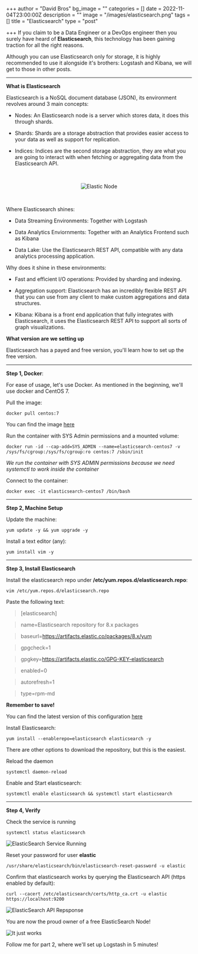 +++
author = "David Bros"
bg_image = ""
categories = []
date = 2022-11-04T23:00:00Z
description = ""
image = "/images/elasticsearch.png"
tags = []
title = "Elasticsearch"
type = "post"

+++
If you claim to be a Data Engineer or a DevOps engineer then you surely have heard of **Elasticsearch**, this technology has been gaining traction for all the right reasons. 



Although you can use Elasticsearch only for storage, it is highly recommended to use it alongside it's brothers: Logstash and Kibana, we will get to those in other posts.



---



**What is Elasticsearch**

Elasticsearch is a NoSQL document database (JSON), its environment revolves around 3 main concepts:



- Nodes: An Elasticsearch node is a server which stores data, it does this through shards.

- Shards: Shards are a storage abstraction that provides easier access to your data as well as support for replication. 

- Indices: Indices are the second storage abstraction, they are what you are going to interact with when fetching or aggregating data from the Elasticsearch API.



<br>

<center>

![Elastic Node](https://dev-to-uploads.s3.amazonaws.com/uploads/articles/vnizubkxockvhpi2rqsv.png)

</center>

<br>

 



Where Elasticsearch shines:

- Data Streaming Environments: Together with Logstash

- Data Analytics Enviornments: Together with an Analytics Frontend such as Kibana

- Data Lake: Use the Elasticsearch REST API, compatible with any data analytics processing application.



Why does it shine in these environments:

- Fast and efficient I/O operations: Provided by sharding and indexing.

- Aggregation support: Elasticsearch has an incredibly flexible REST API that you can use from any client to make custom aggregations and data structures.

- Kibana: Kibana is a front end application that fully integrates with Elasticsearch, it uses the Elasticsearch REST API to support all sorts of graph visualizations.<br>



**What version are we setting up**

Elasticsearch has a payed and free version, you'll learn how to set up the free version.



---

**Step 1, Docker**: 

For ease of usage, let's use Docker. As mentioned in the beginning, we'll use docker and CentOS 7.



Pull the image:

`docker pull centos:7`

You can find the image [here](https://hub.docker.com/_/centos)



Run the container with SYS Admin permissions and a mounted volume:

`docker run -id --cap-add=SYS_ADMIN --name=elasticsearch-centos7 -v /sys/fs/cgroup:/sys/fs/cgroup:ro centos:7 /sbin/init` 



_We run the container with SYS ADMIN permissions because we need systemctl to work inside the container_



Connect to the container:

`docker exec -it elasticsearch-centos7 /bin/bash`



---



**Step 2, Machine Setup**

Update the machine:

`yum update -y && yum upgrade -y`



Install a text editor (any): 

`yum install vim -y` 



---



**Step 3, Install Elasticsearch**



Install the elasticsearch repo under **/etc/yum.repos.d/elasticsearch.repo**:

`vim /etc/yum.repos.d/elasticsearch.repo` 



Paste the following text: 



> [elasticsearch]

> name=Elasticsearch repository for 8.x packages

> baseurl=https://artifacts.elastic.co/packages/8.x/yum

> gpgcheck=1

> gpgkey=https://artifacts.elastic.co/GPG-KEY-elasticsearch

> enabled=0

> autorefresh=1

> type=rpm-md



**Remember to save!**



You can find the latest version of this configuration [here](https://www.elastic.co/guide/en/elasticsearch/reference/8.1/rpm.html#rpm-repo)



Install Elasticsearch:

`yum install --enablerepo=elasticsearch elasticsearch -y`



There are other options to download the repository, but this is the easiest. 



Reload the daemon

`systemctl daemon-reload` 



Enable and Start elasticsearch:

```systemctl enable elasticsearch && systemctl start elasticsearch```



---



**Step 4, Verify**



Check the service is running

`systemctl status elasticsearch`





![ElasticSearch Service Running](https://dev-to-uploads.s3.amazonaws.com/uploads/articles/xkkl6d4dlhqje3grxfjd.png)

 



Reset your password for user **elastic**

`/usr/share/elasticsearch/bin/elasticsearch-reset-password -u elastic`





Confirm that elasticsearch works by querying the Elasticsearch API (https enabled by default):

`curl --cacert /etc/elasticsearch/certs/http_ca.crt -u elastic https://localhost:9200`



![ElasticSearch API Repsponse](https://dev-to-uploads.s3.amazonaws.com/uploads/articles/xp6cxmfqe5od8tinwwn8.png)

 

You are now the proud owner of a free ElasticSearch Node!



![It just works](https://dev-to-uploads.s3.amazonaws.com/uploads/articles/3wwi35zlkd9g6y15k2f0.gif)



Follow me for part 2, where we'll set up Logstash in 5 minutes!